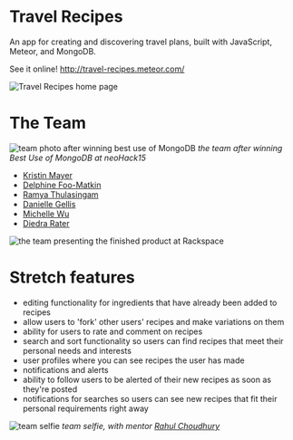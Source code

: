 # Travel Recipes

An app for creating and discovering travel plans, built with JavaScript, Meteor, and MongoDB.

See it online! http://travel-recipes.meteor.com/

![Travel Recipes home page](http://i132.photobucket.com/albums/q17/dierat/software%20dev%20portfolio%20images/Screen%20Shot%202015-09-18%20at%206.04.00%20PM.png)


# The Team

![team photo after winning best use of MongoDB](http://i132.photobucket.com/albums/q17/dierat/software%20dev%20portfolio%20images/CI_7O-DWsAAN8yz.jpg)
*the team after winning Best Use of MongoDB at neoHack15*
- [Kristin Mayer](https://github.com/coldzonemt)
- [Delphine Foo-Matkin](https://github.com/delphinefoo)
- [Ramya Thulasingam](https://github.com/ramyathulasingam)
- [Danielle Gellis](https://github.com/danisyellis)
- [Michelle Wu](https://github.com/MichelleW)
- [Diedra Rater](https://github.com/dierat)

![the team presenting the finished product at Rackspace](http://i132.photobucket.com/albums/q17/dierat/software%20dev%20portfolio%20images/CInsSAQVEAAstKb.jpg)


# Stretch features
- editing functionality for ingredients that have already been added to recipes
- allow users to 'fork' other users' recipes and make variations on them
- ability for users to rate and comment on recipes
- search and sort functionality so users can find recipes that meet their personal needs and interests
- user profiles where you can see recipes the user has made
- notifications and alerts
- ability to follow users to be alerted of their new recipes as soon as they're posted
- notifications for searches so users can see new recipes that fit their personal requirements right away

![team selfie](http://i132.photobucket.com/albums/q17/dierat/software%20dev%20portfolio%20images/neohack15_1.jpg)
*team selfie, with mentor [Rahul Choudhury](https://github.com/Primigenus)*
